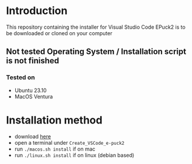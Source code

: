 # Introduction
This repository containing the installer for Visual Studio Code EPuck2 is to be downloaded or cloned on your computer

## Not tested Operating System / Installation script is not finished
### Tested on
- Ubuntu 23.10
- MacOS Ventura

# Installation method
- download [here](https://github.com/EPFL-MICRO-315/Create_VSCode_e-puck2/archive/refs/heads/dev.zip)
- open a terminal under `Create_VSCode_e-puck2`
- run `./macos.sh install` if on mac
- run `./linux.sh install` if on linux (debian based)